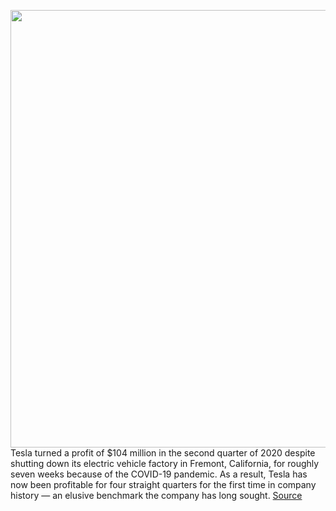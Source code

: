 <img src='https://cdn.vox-cdn.com/thumbor/RJ0zcJgHDwCpImjf0rKMRFaF9vo=/0x0:2040x1360/1200x800/filters:focal(857x517:1183x843)/cdn.vox-cdn.com/uploads/chorus_image/image/67093694/tesla.0.jpg' width='700px' /><br/>
Tesla turned a profit of $104 million in the second quarter of 2020 despite shutting down its electric vehicle factory in Fremont, California, for roughly seven weeks because of the COVID-19 pandemic. As a result, Tesla has now been profitable for four straight quarters for the first time in company history — an elusive benchmark the company has long sought.
<a href='https://www.theverge.com/2020/7/22/21333954/tesla-q2-earnings-profit-model-y-revenue-elon-musk-covid-19'> Source <a/>